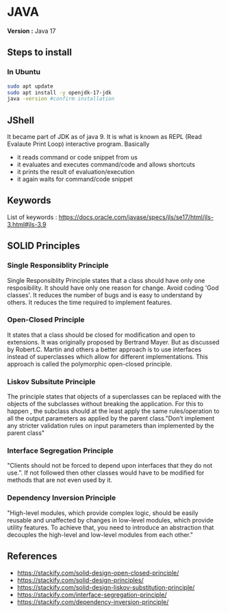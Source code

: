 # JAVA

**Version :** Java 17

## Steps to install

### In Ubuntu

 ```bash
sudo apt update
sudo apt install -y openjdk-17-jdk
java -version #confirm installation
```

## JShell

It became part of JDK as of java 9. It is what is known as REPL (Read Evalaute Print Loop) interactive program.
Basically

* it reads command or code snippet from us
* it evaluates and executes command/code and allows shortcuts
* it prints the result of evaluation/execution
* it again waits for command/code snippet

## Keywords
 
 List of keywords : <https://docs.oracle.com/javase/specs/jls/se17/html/jls-3.html#jls-3.9>

 ## SOLID Principles

### Single Responsiblity Principle

 Single Responsiblity Principle states that a class should have only one resposibility. It should have only one reason for change. Avoid coding 'God classes'. It reduces the number of bugs and is easy to understand by others. It reduces the time required to implement features.

### Open-Closed Principle

It states that a class should be closed for modification and open to extensions. It was originally proposed by Bertrand Mayer. But as discussed by Robert.C. Martin and others a better approach is to use interfaces instead of superclasses which allow for different implementations. This approach is called the polymorphic open-closed
principle.

### Liskov Subsitute Principle

The principle states that objects of a superclasses can be replaced with the objects of the subclasses without breaking the application.
For this to happen , the subclass should at the least apply the same rules/operation to all the output parameters as applied by the parent class."Don’t implement any stricter validation rules on input parameters than implemented by the parent class"

### Interface Segregation Principle

"Clients should not be forced to depend upon interfaces that they do not use.”. If not followed then other classes would have to be modified 
for methods that are not even used by it.

### Dependency Inversion Principle

"High-level modules, which provide complex logic, should be easily reusable and unaffected by changes in low-level modules, which provide utility features. To achieve that, you need to introduce an abstraction that decouples the high-level and low-level modules from each other."


## References

* <https://stackify.com/solid-design-open-closed-principle/>
* <https://stackify.com/solid-design-principles/>
* <https://stackify.com/solid-design-liskov-substitution-principle/>
* <https://stackify.com/interface-segregation-principle/>
* <https://stackify.com/dependency-inversion-principle/>